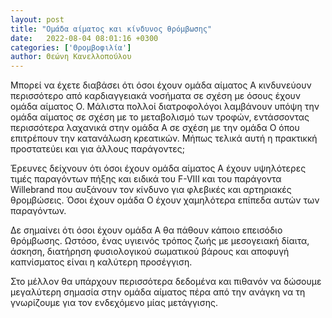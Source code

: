 ```yaml
---
layout: post
title: "Ομάδα αίματος και κίνδυνος θρόμβωσης"
date:   2022-08-04 08:01:16 +0300
categories: ['Θρομβοφιλία']
author: Θεώνη Κανελλοπούλου
---
```


Μπορεί να έχετε διαβάσει ότι όσοι έχουν ομάδα αίματος Α κινδυνεύουν περισσότερο από καρδιαγγειακά νοσήματα σε σχέση με όσους έχουν ομάδα αίματος Ο. Μάλιστα πολλοί διατροφολόγοι λαμβάνουν υπόψη την ομάδα αίματος σε σχέση με το μεταβολισμό των τροφών, εντάσσοντας περισσότερα λαχανικά στην ομάδα Α σε σχέση με την ομάδα Ο όπου επιτρέπουν την κατανάλωση κρεατικών. Μήπως τελικά αυτή η πρακτικκή προστατεύει και για άλλους παράγοντες;
<!--break-->

Έρευνες δείχνουν ότι όσοι έχουν ομάδα αίματος Α έχουν υψηλότερες τιμές παραγόντων πήξης και ειδικά του F-VIII και του παράγοντα Willebrand που αυξάνουν τον κίνδυνο για φλεβικές και αρτηριακές θρομβώσεις. Όσοι έχουν ομάδα Ο έχουν χαμηλότερα επίπεδα αυτών των παραγόντων.

Δε σημαίνει ότι όσοι έχουν ομάδα Α θα πάθουν κάποιο επεισόδιο θρόμβωσης. Ωστόσο, ένας υγιεινός τρόπος ζωής με μεσογειακή δίαιτα, άσκηση, διατήρηση φυσιολογικού σωματικού βάρους και αποφυγή καπνίσματος είναι η καλύτερη προσέγγιση.

Στο μέλλον θα υπάρχουν περισσότερα δεδομένα και πιθανόν να δώσουμε μεγαλύτερη σημασία στην ομάδα αίματος πέρα από την ανάγκη να τη γνωρίζουμε για τον ενδεχόμενο μίας μετάγγισης.

